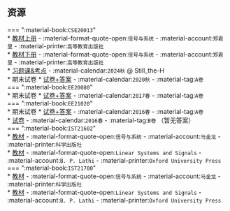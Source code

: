 ## 资源  
=== ":material-book:`CSE20013`"  
    * [教材上册](http://api.cqu-openlib.cn/file?key=iMYwW23ty7ri) - :material-format-quote-open:`信号与系统` - :material-account:`郑君里` - :material-printer:`高等教育出版社`  
    * [教材下册](http://api.cqu-openlib.cn/file?key=iy1S823ty9cf) - :material-format-quote-open:`信号与系统` - :material-account:`郑君里` - :material-printer:`高等教育出版社`  
    * [习题课&考点](http://api.cqu-openlib.cn/file?key=i5vVO2ibycdg) - :material-calendar:`2024秋` @ Still_the-H  
    * 期末试卷
        * [试卷+答案](http://api.cqu-openlib.cn/file?key=iDcio23tygza) - :material-calendar:`2020秋` - :material-tag:`A卷`  
=== ":material-book:`EE20080`"  
    * 期末试卷
        * [试卷+答案](http://api.cqu-openlib.cn/file?key=i1Oer2z40kbi) - :material-calendar:`2017春` - :material-tag:`A卷`  
=== ":material-book:`EE21020`"  
    * 期末试卷
        * [试卷+答案](http://api.cqu-openlib.cn/file?key=iTTEt2z40iuf) - :material-calendar:`2016春` - :material-tag:`A卷`  
        * [试卷](http://api.cqu-openlib.cn/file?key=iZt2Q2z40rva) - :material-calendar:`2016春` - :material-tag:`B卷` （暂无答案）  
=== ":material-book:`IST21602`"  
    * [教材](http://api.cqu-openlib.cn/file?key=iMYwW23ty7ri) - :material-format-quote-open:`信号与系统` - :material-account:`马金龙` - :material-printer:`科学出版社`  
    * [教材](http://api.cqu-openlib.cn/file?key=iMYwW23ty7ri) - :material-format-quote-open:`Linear Systems and Signals` - :material-account:`B. P. Lathi` - :material-printer:`Oxford University Press`  
=== ":material-book:`IST21700`"  
    * [教材](http://api.cqu-openlib.cn/file?key=iMYwW23ty7ri) - :material-format-quote-open:`信号与系统` - :material-account:`马金龙` - :material-printer:`科学出版社`  
    * [教材](http://api.cqu-openlib.cn/file?key=iMYwW23ty7ri) - :material-format-quote-open:`Linear Systems and Signals` - :material-account:`B. P. Lathi` - :material-printer:`Oxford University Press`  